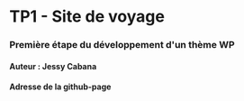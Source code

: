 # TP1 - Site de voyage

### Première étape du développement d'un thème WP

#### Auteur : Jessy Cabana

#### Adresse de la github-page
